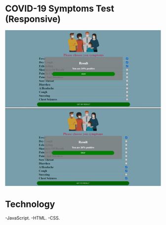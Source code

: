 # COVID-19 Symptoms Test (Responsive)

<img width="600"  src="./images/s1.png">

<img width="600"  src="./images/s2.png">

# Technology
-JavaScript.   -HTML.   -CSS.

